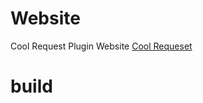 # Website

 Cool Request Plugin Website [Cool Requeset](https://coolrequest.dev)

 #  build
 ```
 ```
